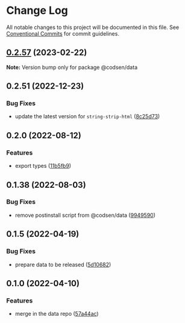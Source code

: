 # Change Log

All notable changes to this project will be documented in this file.
See [Conventional Commits](https://conventionalcommits.org) for commit guidelines.

## [0.2.57](https://github.com/codsen/codsen/compare/@codsen/data@0.2.56...@codsen/data@0.2.57) (2023-02-22)

**Note:** Version bump only for package @codsen/data

## 0.2.51 (2022-12-23)

### Bug Fixes

- update the latest version for `string-strip-html` ([8c25d73](https://github.com/codsen/codsen/commit/8c25d7349ed324303257af576d6d3574318b8d14))

## 0.2.0 (2022-08-12)

### Features

- export types ([11b5fb9](https://github.com/codsen/codsen/commit/11b5fb936ce20e0a77c3a09806773e1cd7695c50))

## 0.1.38 (2022-08-03)

### Bug Fixes

- remove postinstall script from @codsen/data ([9949590](https://github.com/codsen/codsen/commit/9949590e8340aa56d1dc53eea6ed0f17dee9471a))

## 0.1.5 (2022-04-19)

### Bug Fixes

- prepare data to be released ([5d10682](https://github.com/codsen/codsen/commit/5d10682e98c9ee2886d94aef07a2bf49c25cc88c))

## 0.1.0 (2022-04-10)

### Features

- merge in the data repo ([57a44ac](https://github.com/codsen/codsen/commit/57a44ac66032ff716529472d68f6522db4a59273))
